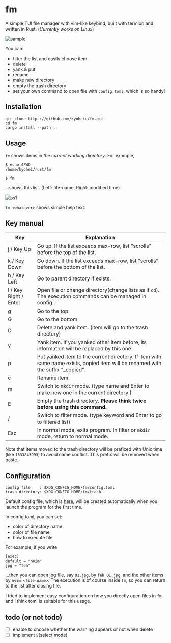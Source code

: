 # fm

A simple TUI file manager with vim-like keybind, built with termion and written in Rust.
(_Currently works on Linux_)

![sample](https://github.com/kyoheiu/fm/blob/main/screenshots/sample.gif)

You can:

- filter the list and easily choose item
- delete
- yank & put
- rename
- make new directory
- empty the trash directory
- set your own command to open file with `config.toml`, which is so handy!

## Installation

```
git clone https://github.com/kyoheiu/fm.git
cd fm
cargo install --path .
```

## Usage

`fm` shows items in _the current working directory_. For example,

```
$ echo $PWD
/home/kyohei/rust/fm

$ fm
```

...shows this list. (Left: file-name, Right: modified time)

![ss1](https://github.com/kyoheiu/fm/blob/main/screenshots/1.jpg)

`fm <whatever>` shows simple help text.

## Key manual

| Key                   | Explanation                                                                                                                      |
| --------------------- | -------------------------------------------------------------------------------------------------------------------------------- |
| j / Key Up            | Go up. If the list exceeds max-row, list "scrolls" before the top of the list.                                                   |
| k / Key Down          | Go down. If the list exceeds max-row, list "scrolls" before the bottom of the list.                                              |
| h / Key Left          | Go to parent directory if exists.                                                                                                |
| l / Key Right / Enter | Open file or change directory(change lists as if `cd`). The execution commands can be managed in config.                         |
| g                     | Go to the top.                                                                                                                   |
| G                     | Go to the bottom.                                                                                                                |
| D                     | Delete and yank item. (item will go to the trash directory)                                                                      |
| y                     | Yank item. If you yanked other item before, its information will be replaced by this one.                                        |
| p                     | Put yanked item to the current directory. If item with same name exists, copied item will be renamed with the suffix "\_copied". |
| c                     | Rename item.                                                                                                                     |
| m                     | Switch to `mkdir` mode. (type name and Enter to make new one in the current directory.)                                          |
| E                     | Empty the trash directory. **Please think twice before using this command.**                                                     |
| /                     | Switch to filter mode. (type keyword and Enter to go to filtered list)                                                           |
| Esc                   | In normal mode, exits program. In filter or `mkdir` mode, return to normal mode.                                                 |

Note that items moved to the trash directory will be prefixed with Unix time (like `1633843993`) to avoid name conflict. This prefix will be removed when paste.

## Configuration

```
config file    : $XDG_CONFIG_HOME/fm/config.toml
trash directory: $XDG_CONFIG_HOME/fm/trash
```

Default config file, which is [here](src/config.rs), will be created automatically when you launch the program for the first time.

In config.toml, you can set:

- color of directory name
- color of file name
- how to execute file

For example, if you write

```
[exec]
default = "nvim"
jpg = "feh"
```

...then you can open jpg file, say `01.jpg`, by `feh 01.jpg`, and the other items by `nvim <file-name>`. The execution is of course inside `fm`, so you can return to the list after closing file.

I tried to implement easy configuration on how you directly open files in `fm`, and I think toml is suitable for this usage.

## todo (or not todo)

- [ ] enable to choose whether the warning appears or not when delete
- [ ] implement `v`(select mode)
